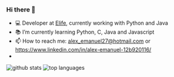 ### Hi there 👋

- :computer: Developer at [Elife](https://elife.com.br/), currently working with Python and Java
- :books: I’m currently learning Python, C, Java and Javascript
- 📫 How to reach me: alex_emanuel27@hotmail.com or https://www.linkedin.com/in/alex-emanuel-12b920116/
- 

![github stats](https://github-readme-stats.vercel.app/api?username=alexsouza27&show_icons=true&hide_title=true&compact=true)
![top languages](https://github-readme-stats.vercel.app/api/top-langs/?username=alexsouza27&compact=true)


<!--
**alexsouza27/alexsouza27** is a ✨ _special_ ✨ repository because its `README.md` (this file) appears on your GitHub profile.



Here are some ideas to get you started:

- 🔭 I’m currently working on ...

- 👯 I’m looking to collaborate on ...
- 🤔 I’m looking for help with ...
- 💬 Ask me about ...

- 😄 Pronouns: ...
- ⚡ Fun fact: ...
-->

